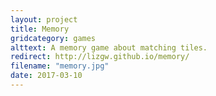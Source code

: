 ```yaml
---
layout: project
title: Memory
gridcategory: games
alttext: A memory game about matching tiles.
redirect: http://lizgw.github.io/memory/
filename: "memory.jpg"
date: 2017-03-10
---
```

